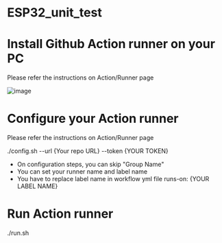 # ESP32_unit_test

# Install Github Action runner on your PC
Please refer the instructions on Action/Runner page

![image](https://user-images.githubusercontent.com/87544578/212491660-edd51257-6c79-417e-b49a-35fdaaca861e.png)

# Configure your Action runner
Please refer the instructions on Action/Runner page

./config.sh --url {Your repo URL} --token {YOUR TOKEN}

- On configuration steps, you can skip "Group Name"
- You can set your runner name and label name
- You have to replace label name in workflow yml file
  runs-on: {YOUR LABEL NAME}
  
# Run Action runner
 ./run.sh


